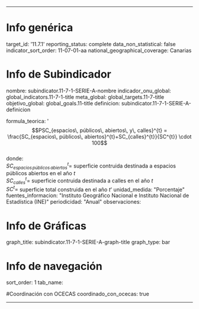 ---

# Info genérica
target_id: '11.7.1'
reporting_status: complete
data_non_statistical: false
indicator_sort_order: 11-07-01-aa
national_geographical_coverage: Canarias

# Info de Subindicador
nombre: subindicator.11-7-1-SERIE-A-nombre
indicador_onu_global: global_indicators.11-7-1-title
meta_global: global_targets.11-7-title
objetivo_global: global_goals.11-title
definicion: subindicator.11-7-1-SERIE-A-definicion

formula_teorica: '$$PSC_{espacios\, públicos\, abiertos\, y\, calles}^{t} = \frac{SC_{espacios\, públicos\, abiertos}^{t}+SC_{calles}^{t}}{SC^{t}} \cdot 100$$ <br>
donde: <br>
$SC_{espacios\, públicos\, abiertos}^{t} =$ superficie contruida destinada a espacios públicos abiertos en el año $t$ <br>
$SC_{calles}^{t} =$ superficie contruida destinada a calles en el año $t$ <br>
$SC^{t} =$ superficie total construida en el año $t$'
unidad_medida: "Porcentaje"
fuentes_informacion: "Instituto Geográfico Nacional e Instituto Nacional de Estadística (INE)"
periodicidad: "Anual"
observaciones:

# Info de Gráficas
graph_title: subindicator.11-7-1-SERIE-A-graph-title
graph_type: bar

# Info de navegación
sort_order: 1
tab_name: 

#Coordinación con OCECAS
coordinado_con_ocecas: true

---